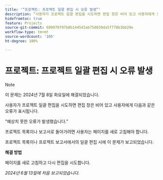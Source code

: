 ```yaml
---
title: '“프로젝트: 프로젝트 일괄 편집 시 오류 발생”'
description: “사용자가 프로젝트 일괄 편집을 시도하면 편집 창은 비어 있고 사용자에게 오류가 표시됩니다.”
hidefromtoc: true
feature: Projects
source-git-commit: 609970f97b8b144543ab758039da5f778b3bb29e
workflow-type: tm+mt
source-wordcount: '105'
ht-degree: 100%

---
```



# 프로젝트: 프로젝트 일괄 편집 시 오류 발생

>[!NOTE]
>
>이 문제는 2024년 7월 8일 화요일에 해결되었습니다.

사용자가 프로젝트 일괄 편집을 시도하면 편집 창은 비어 있고 사용자에게 다음과 같은 오류가 표시됩니다.

“예상치 못한 오류가 발생했습니다.”

프로젝트 목록이나 보고서로 돌아가려면 사용자는 페이지를 새로 고침해야 합니다.

프로젝트 목록이나 프로젝트 보고서에서의 일괄 편집 시에 이 문제가 보고되었습니다.

**해결 방법**

페이지를 새로 고침하고 다시 편집을 시도합니다.

_2024년 6월 13일에 처음 보고되었습니다._
